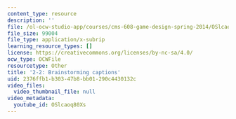 ```yaml
---
content_type: resource
description: ''
file: /ol-ocw-studio-app/courses/cms-608-game-design-spring-2014/OSlcaoq80Xs_captions.webvtt
file_size: 99004
file_type: application/x-subrip
learning_resource_types: []
license: https://creativecommons.org/licenses/by-nc-sa/4.0/
ocw_type: OCWFile
resourcetype: Other
title: '2-2: Brainstorming captions'
uid: 2376ffb1-b303-47b8-bb01-290c4430132c
video_files:
  video_thumbnail_file: null
video_metadata:
  youtube_id: OSlcaoq80Xs
---
```

